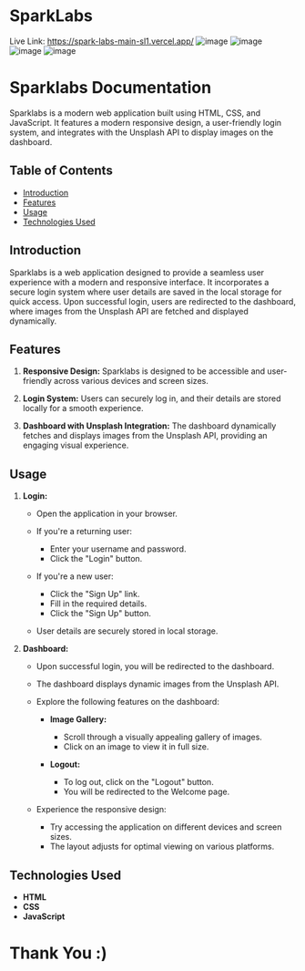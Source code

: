 # SparkLabs
Live Link: https://spark-labs-main-sl1.vercel.app/
![image](https://github.com/SatabdoM/SparkLabs-main/assets/105154633/e5bbf4ba-352e-413f-8969-b43dd9d49096)
![image](https://github.com/SatabdoM/SparkLabs-main/assets/105154633/fc5eaf45-f7ef-41f7-9582-583c1cb5bcfe)
![image](https://github.com/SatabdoM/SparkLabs-main/assets/105154633/c8e4e0af-f5c8-4d2d-946f-c73bfc0181d3)
![image](https://github.com/SatabdoM/SparkLabs-main/assets/105154633/c831cbc9-604a-421d-954b-22b89f52b130)


# Sparklabs Documentation

Sparklabs is a modern web application built using HTML, CSS, and JavaScript. It features a modern responsive design, a user-friendly login system, and integrates with the Unsplash API to display images on the dashboard.

## Table of Contents

- [Introduction](#introduction)
- [Features](#features)
- [Usage](#usage)
- [Technologies Used](#technologies-used)

## Introduction

Sparklabs is a web application designed to provide a seamless user experience with a modern and responsive interface. It incorporates a secure login system where user details are saved in the local storage for quick access. Upon successful login, users are redirected to the dashboard, where images from the Unsplash API are fetched and displayed dynamically.

## Features

1. **Responsive Design:** Sparklabs is designed to be accessible and user-friendly across various devices and screen sizes.

2. **Login System:** Users can securely log in, and their details are stored locally for a smooth experience.

3. **Dashboard with Unsplash Integration:** The dashboard dynamically fetches and displays images from the Unsplash API, providing an engaging visual experience.

## Usage
1. **Login:**

   - Open the application in your browser.
   
   - If you're a returning user:
     - Enter your username and password.
     - Click the "Login" button.
   
   - If you're a new user:
     - Click the "Sign Up" link.
     - Fill in the required details.
     - Click the "Sign Up" button.

   - User details are securely stored in local storage.

2. **Dashboard:**

   - Upon successful login, you will be redirected to the dashboard.
   
   - The dashboard displays dynamic images from the Unsplash API.

   - Explore the following features on the dashboard:
   
     - **Image Gallery:**
       - Scroll through a visually appealing gallery of images.
       - Click on an image to view it in full size.

     - **Logout:**
       - To log out, click on the "Logout" button.
       - You will be redirected to the Welcome page.

   - Experience the responsive design:
     - Try accessing the application on different devices and screen sizes.
     - The layout adjusts for optimal viewing on various platforms.

## Technologies Used

- **HTML**
- **CSS**
- **JavaScript**

# Thank You :)

